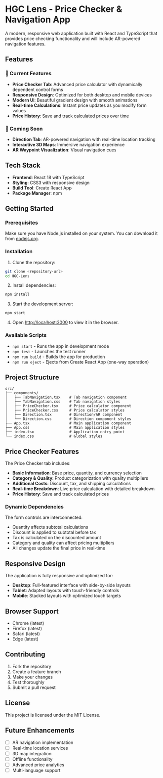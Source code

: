 # HGC Lens - Price Checker & Navigation App

A modern, responsive web application built with React and TypeScript that provides price checking functionality and will include AR-powered navigation features.

## Features

### 🎯 Current Features
- **Price Checker Tab**: Advanced price calculator with dynamically dependent control forms
- **Responsive Design**: Optimized for both desktop and mobile devices
- **Modern UI**: Beautiful gradient design with smooth animations
- **Real-time Calculations**: Instant price updates as you modify form values
- **Price History**: Save and track calculated prices over time

### 🚧 Coming Soon
- **Direction Tab**: AR-powered navigation with real-time location tracking
- **Interactive 3D Maps**: Immersive navigation experience
- **AR Waypoint Visualization**: Visual navigation cues

## Tech Stack

- **Frontend**: React 18 with TypeScript
- **Styling**: CSS3 with responsive design
- **Build Tool**: Create React App
- **Package Manager**: npm

## Getting Started

### Prerequisites

Make sure you have Node.js installed on your system. You can download it from [nodejs.org](https://nodejs.org/).

### Installation

1. Clone the repository:
```bash
git clone <repository-url>
cd HGC-Lens
```

2. Install dependencies:
```bash
npm install
```

3. Start the development server:
```bash
npm start
```

4. Open [http://localhost:3000](http://localhost:3000) to view it in the browser.

### Available Scripts

- `npm start` - Runs the app in development mode
- `npm test` - Launches the test runner
- `npm run build` - Builds the app for production
- `npm run eject` - Ejects from Create React App (one-way operation)

## Project Structure

```
src/
├── components/
│   ├── TabNavigation.tsx    # Tab navigation component
│   ├── TabNavigation.css    # Tab navigation styles
│   ├── PriceChecker.tsx     # Price calculator component
│   ├── PriceChecker.css     # Price calculator styles
│   ├── Direction.tsx        # Direction/AR component
│   └── Direction.css        # Direction component styles
├── App.tsx                  # Main application component
├── App.css                  # Main application styles
├── index.tsx                # Application entry point
└── index.css                # Global styles
```

## Price Checker Features

The Price Checker tab includes:

- **Basic Information**: Base price, quantity, and currency selection
- **Category & Quality**: Product categorization with quality multipliers
- **Additional Costs**: Discount, tax, and shipping calculations
- **Real-time Breakdown**: Live price calculation with detailed breakdown
- **Price History**: Save and track calculated prices

### Dynamic Dependencies

The form controls are interconnected:
- Quantity affects subtotal calculations
- Discount is applied to subtotal before tax
- Tax is calculated on the discounted amount
- Category and quality can affect pricing multipliers
- All changes update the final price in real-time

## Responsive Design

The application is fully responsive and optimized for:
- **Desktop**: Full-featured interface with side-by-side layouts
- **Tablet**: Adapted layouts with touch-friendly controls
- **Mobile**: Stacked layouts with optimized touch targets

## Browser Support

- Chrome (latest)
- Firefox (latest)
- Safari (latest)
- Edge (latest)

## Contributing

1. Fork the repository
2. Create a feature branch
3. Make your changes
4. Test thoroughly
5. Submit a pull request

## License

This project is licensed under the MIT License.

## Future Enhancements

- [ ] AR navigation implementation
- [ ] Real-time location services
- [ ] 3D map integration
- [ ] Offline functionality
- [ ] Advanced price analytics
- [ ] Multi-language support 